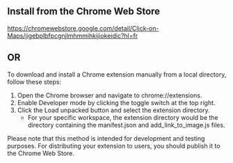 ## Install from the Chrome Web Store
https://chromewebstore.google.com/detail/Click-on-Maps/jigebplbfpcgnjlmhmmihkijiokeidic?hl=fr


OR
--

To download and install a Chrome extension manually from a local directory, follow these steps:

1. Open the Chrome browser and navigate to chrome://extensions.
2. Enable Developer mode by clicking the toggle switch at the top right.
3. Click the Load unpacked button and select the extension directory.
   - For your specific workspace, the extension directory would be the directory containing the manifest.json and add_link_to_image.js files.

Please note that this method is intended for development and testing purposes. For distributing your extension to users, you should publish it to the Chrome Web Store.
